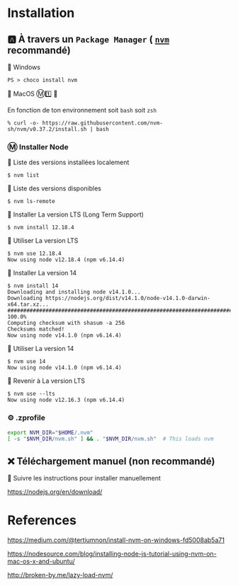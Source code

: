 # Installation



## :a: À travers un `Package Manager` ( [`nvm`](http://nvm.sh) recommandé)

:pushpin: Windows

```
PS > choco install nvm
```

:pushpin: MacOS :m::one: :tada:

En fonction de ton environnement soit `bash` soit `zsh`

```
% curl -o- https://raw.githubusercontent.com/nvm-sh/nvm/v0.37.2/install.sh | bash
```

### :m: Installer Node

:pushpin: Liste des versions installées localement

```
$ nvm list
```

:pushpin: Liste des versions disponibles

```
$ nvm ls-remote
```

:pushpin: Installer La version LTS (Long Term Support)

```
$ nvm install 12.18.4 
```

:pushpin: Utiliser La version LTS

```
$ nvm use 12.18.4
Now using node v12.18.4 (npm v6.14.4)
```

:pushpin: Installer La version 14

```
$ nvm install 14       
Downloading and installing node v14.1.0...
Downloading https://nodejs.org/dist/v14.1.0/node-v14.1.0-darwin-x64.tar.xz...
############################################################################################################################################### 100.0%
Computing checksum with shasum -a 256
Checksums matched!
Now using node v14.1.0 (npm v6.14.4)
```

:pushpin: Utiliser La version 14

```
$ nvm use 14
Now using node v14.1.0 (npm v6.14.4)
```

:pushpin: Revenir à La version LTS

```
$ nvm use --lts
Now using node v12.16.3 (npm v6.14.4)
```

### :gear: .zprofile


```zsh
export NVM_DIR="$HOME/.nvm"
[ -s "$NVM_DIR/nvm.sh" ] && . "$NVM_DIR/nvm.sh"  # This loads nvm
```

## :x: Téléchargement manuel (non recommandé)

:pushpin: Suivre les instructions pour installer manuellement 

https://nodejs.org/en/download/ 


# References

https://medium.com/@tertiumnon/install-nvm-on-windows-fd5008ab5a71

https://nodesource.com/blog/installing-node-js-tutorial-using-nvm-on-mac-os-x-and-ubuntu/

http://broken-by.me/lazy-load-nvm/
